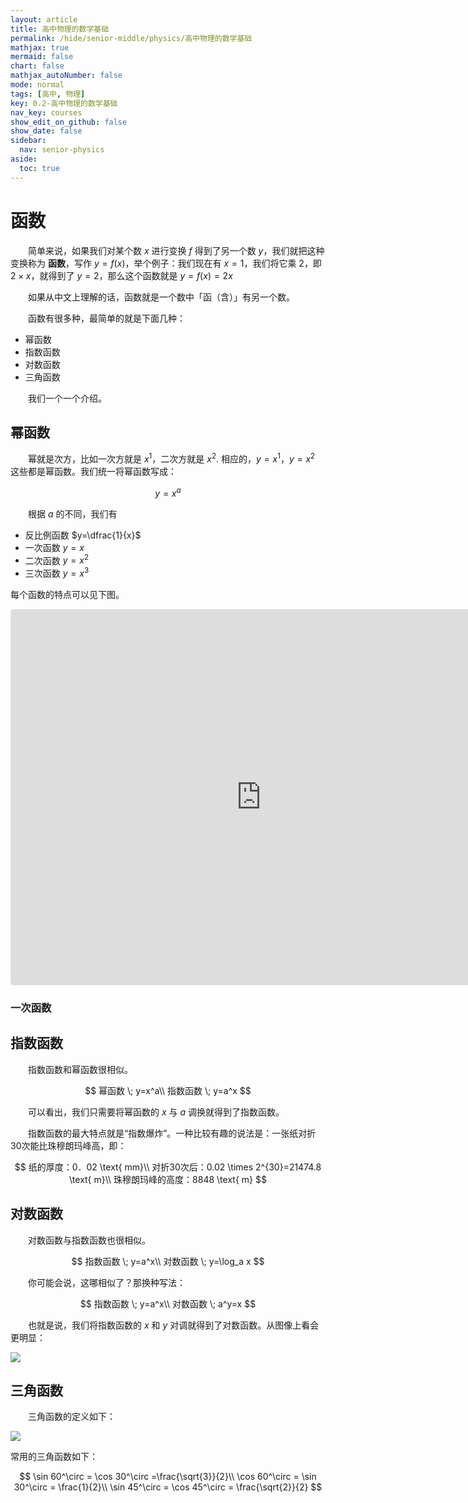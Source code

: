 ```yaml
---
layout: article
title: 高中物理的数学基础
permalink: /hide/senior-middle/physics/高中物理的数学基础
mathjax: true
mermaid: false
chart: false
mathjax_autoNumber: false
mode: normal
tags: [高中, 物理]
key: 0.2-高中物理的数学基础
nav_key: courses
show_edit_on_github: false
show_date: false
sidebar:
  nav: senior-physics
aside:
  toc: true
---
```


<!--more-->
<!-- more -->

# 函数

&emsp;&emsp;简单来说，如果我们对某个数 $x$ 进行变换 $f$ 得到了另一个数 $y$，我们就把这种变换称为 **函数**，写作 $y=f(x)$，举个例子：我们现在有 $x=1$，我们将它乘 $2$，即 $2\times x$，就得到了 $y=2$，那么这个函数就是 $y=f(x)=2x$

&emsp;&emsp;如果从中文上理解的话，函数就是一个数中「函（含）」有另一个数。

&emsp;&emsp;函数有很多种，最简单的就是下面几种：

* 幂函数
* 指数函数
* 对数函数
* 三角函数

&emsp;&emsp;我们一个一个介绍。

## 幂函数

&emsp;&emsp;幂就是次方，比如一次方就是 $x^1$，二次方就是 $x^2$. 相应的，$y=x^1$，$y=x^2$ 这些都是幂函数。我们统一将幂函数写成：

$$
y=x^a
$$

&emsp;&emsp;根据 $a$ 的不同，我们有

* 反比例函数 $y=\dfrac{1}{x}$
* 一次函数 $y=x$
* 二次函数 $y=x^2$
* 三次函数 $y=x^3$

每个函数的特点可以见下图。

<iframe src="https://www.geogebra.org/calculator/bravu8ef?embed" width="800" height="600" allowfullscreen style="border: 1px solid #e4e4e4;border-radius: 4px;" frameborder="0"></iframe>

### 一次函数



## 指数函数

&emsp;&emsp;指数函数和幂函数很相似。

$$
幂函数 \; y=x^a\\
指数函数 \; y=a^x
$$

&emsp;&emsp;可以看出，我们只需要将幂函数的 $x$ 与 $a$ 调换就得到了指数函数。

&emsp;&emsp;指数函数的最大特点就是“指数爆炸”。一种比较有趣的说法是：一张纸对折30次能比珠穆朗玛峰高，即：

$$
纸的厚度：0．02 \text{ mm}\\
对折30次后：0.02 \times 2^{30}=21474.8 \text{ m}\\
珠穆朗玛峰的高度：8848 \text{ m}
$$

## 对数函数

&emsp;&emsp;对数函数与指数函数也很相似。

$$
指数函数 \; y=a^x\\
对数函数 \; y=\log_a x
$$

&emsp;&emsp;你可能会说，这哪相似了？那换种写法：

$$
指数函数 \; y=a^x\\
对数函数 \; a^y=x
$$

&emsp;&emsp;也就是说，我们将指数函数的 $x$ 和 $y$ 对调就得到了对数函数。从图像上看会更明显：

![](http://h.hiphotos.baidu.com/zhidao/pic/item/58ee3d6d55fbb2fb7c80988d4d4a20a44723dc82.jpg)

## 三角函数

&emsp;&emsp;三角函数的定义如下：

![](https://gss0.baidu.com/7Po3dSag_xI4khGko9WTAnF6hhy/zhidao/pic/item/e850352ac65c10386cd0ef2bbc119313b17e89a8.jpg)

常用的三角函数如下：

$$
\sin 60^\circ = \cos 30^\circ =\frac{\sqrt{3}}{2}\\
\cos 60^\circ = \sin 30^\circ = \frac{1}{2}\\
\sin 45^\circ = \cos 45^\circ = \frac{\sqrt{2}}{2}
$$
